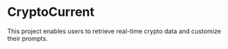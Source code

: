 # CryptoCurrent
This project enables users to retrieve real-time crypto data and customize their prompts. 
